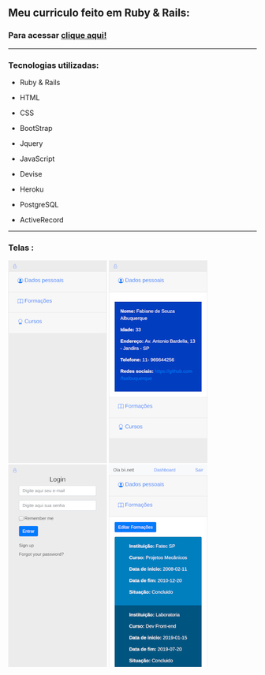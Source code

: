 
## Meu curriculo feito em Ruby & Rails:

### Para acessar [clique aqui!](https://curriculo-fabi.herokuapp.com/)
 
<hr>

### Tecnologias utilizadas:

* Ruby & Rails

* HTML

* CSS

* BootStrap

* Jquery

* JavaScript

* Devise

* Heroku

* PostgreSQL

* ActiveRecord

<hr>

### Telas :
![Login](images/1.jpeg)
![Login](images/2.jpeg)
![Login](images/3.jpeg) 
![Login](images/4.jpeg)
